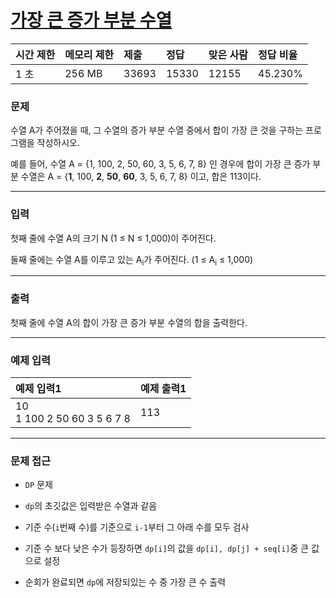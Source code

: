 # [가장 큰 증가 부분 수열](https://www.acmicpc.net/problem/11055)

<div align = center>

| 시간 제한 | 메모리 제한 | 제출  | 정답  | 맞은 사람 | 정답 비율 |
| :-------- | :---------- | :---- | :---- | :-------- | :-------- |
| 1 초      | 256 MB      | 33693 | 15330 | 12155     | 45.230%   |

</div>

### 문제

수열 A가 주어졌을 때, 그 수열의 증가 부분 수열 중에서 합이 가장 큰 것을 구하는 프로그램을 작성하시오.

예를 들어, 수열 A = {1, 100, 2, 50, 60, 3, 5, 6, 7, 8} 인 경우에 합이 가장 큰 증가 부분 수열은 A = {**1**, 100, **2**, **50**, **60**, 3, 5, 6, 7, 8} 이고, 합은 113이다.

---

### 입력

첫째 줄에 수열 A의 크기 N (1 ≤ N ≤ 1,000)이 주어진다.

둘째 줄에는 수열 A를 이루고 있는 A<sub>i</sub>가 주어진다. (1 ≤ A<sub>i</sub> ≤ 1,000)

---

### 출력

첫째 줄에 수열 A의 합이 가장 큰 증가 부분 수열의 합을 출력한다.

---

### 예제 입력

| 예제 입력1                     | 예제 출력1 |
| :----------------------------- | :--------- |
| 10<br/>1 100 2 50 60 3 5 6 7 8 | 113        |

---

### 문제 접근

  - `DP` 문제

  - `dp`의 초깃값은 입력받은 수열과 같음

  - 기준 수(`i`번째 수)를 기준으로 `i-1`부터 그 아래 수를 모두 검사

  - 기준 수 보다 낮은 수가 등장하면 `dp[i]`의 값을 `dp[i], dp[j] + seq[i]`중 큰 값으로 설정

  - 순회가 완료되면 `dp`에 저장되있는 수 중 가장 큰 수 출력